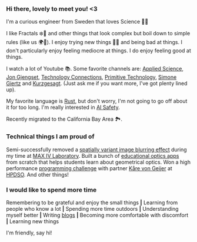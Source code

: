 ### Hi there, lovely to meet you! <3

I'm a curious engineer from Sweden that loves Science 🧬💥

I like Fractals ❄️🐚 and other things that look complex but boil down to simple rules (like us 🌍🌌). I enjoy trying new things 🏄‍♂️ and being bad at things. I don't particularly enjoy feeling mediocre at things. I do enjoy feeling good at things.

I watch a lot of Youtube 📚. Some favorite channels are: [Applied Science](https://www.youtube.com/@AppliedScience), [Jon Gjengset](https://www.youtube.com/@jonhoo), [Technology Connections](https://www.youtube.com/@TechnologyConnections), [Primitive Technology](https://www.youtube.com/@primitivetechnology9550), [Simone Giertz](https://www.youtube.com/@simonegiertz) and [Kurzgesagt](https://www.youtube.com/@kurzgesagt). (Just ask me if you want more, I've got plenty lined up).

My favorite language is [Rust](https://www.rust-lang.org/), but don't worry, I'm not going to go off about it for too long. I'm really interested in [AI Safety](https://aisafety.info/).

Recently migrated to the California Bay Area 🏞️.

### Technical things I am proud of

Semi-successfully removed a [spatially variant image blurring effect](https://docs.google.com/presentation/d/1YxanN78k-4-meaG0Hsz92i-d0j8HfYl1H4cdfQf7ZUo/edit?usp=sharing) during my time at [MAX IV Laboratory](https://www.maxiv.lu.se/). Built a bunch of [educational optics apps](https://openopticsmodule.com/) from scratch that helps students learn about geometrical optics. Won a high performance [programming challenge](https://github.com/KvGeijer/SamKo-HPDSO22-Stockholm-Challenge) with partner [Kåre von Geijer](https://karevongeijer.com/) at [HPDSO](https://www.hyperightdataclub.com/hp-data-science-open-stockholm/). And other things!

### I would like to spend more time
Remembering to be grateful and enjoy the small things **|** Learning from people who know a lot **|** Spending more time outdoors **|** Understanding myself better **|** Writing [blogs](https://samuelselleck.com) **|**  Becoming more comfortable with discomfort **|** Learning new things

I'm friendly, say hi!
